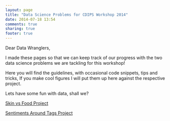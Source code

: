 ```yaml
---
layout: page
title: "Data Science Problems for CDIPS Workshop 2014"
date: 2014-07-18 13:54
comments: true
sharing: true
footer: true
---
```

Dear Data Wranglers, 

I made these pages so that we can keep track of our progress with the two data science problems we are tackling for this workshop! 

Here you will find the guidelines, with occasional code snippets, tips and tricks,
If you make cool figures I will put them up here against the respective project. 


Lets have some fun with data, shall we? 

[Skin vs Food Project](/cdips-berkeley-skin-vs-food/)

[Sentiments Around Tags Project](/cdips-berkeley-sentiments-around-tags/)
